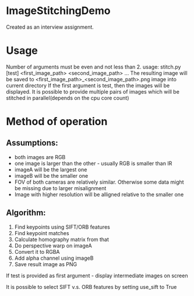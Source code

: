 # ImageStitchingDemo
Created as an interview assignment.

# Usage
Number of arguments must be even and not less than 2.
usage:
stitch.py [test] <first_image_path> <second_image_path> ...
	The resulting image will be saved to <first_image_path>_<second_image_path>.png image into current directory
        If the first argument is test, then the images will be displayed.
	It is possible to provide multiple pairs of images which will be stitched in parallel(depends on the cpu core count)

# Method of operation
## Assumptions: 
 * both images are RGB
 * one image is larger than the other - usually RGB is smaller than IR
 * imageA will be the largest one
 * imageB will be the smaller one
 * FOV of both cameras are relatively similar. Otherwise some data might be missing due to larger misalignment
 * Image with higher resolution will be alligned relative to the smaller one

## Algorithm:

1. Find keypoints using SIFT/ORB features
2. Find keypoint matches 
3. Calculate homography matrix from that
4. Do perspective warp on imageA
5. Convert it to RGBA
6. Add alpha channel using imageB
7. Save result image as PNG

If test is provided as first argument - display intermediate images on screen

It is possible to select SIFT v.s. ORB features by setting use_sift to True
